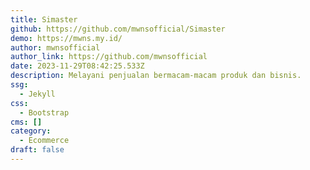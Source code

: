 ```yaml
---
title: Simaster
github: https://github.com/mwnsofficial/Simaster
demo: https://mwns.my.id/
author: mwnsofficial
author_link: https://github.com/mwnsofficial
date: 2023-11-29T08:42:25.533Z
description: Melayani penjualan bermacam-macam produk dan bisnis.
ssg:
  - Jekyll
css:
  - Bootstrap
cms: []
category:
  - Ecommerce
draft: false
---
```

